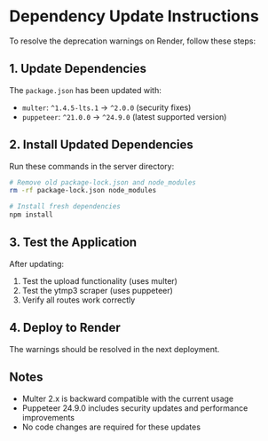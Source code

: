 # Dependency Update Instructions

To resolve the deprecation warnings on Render, follow these steps:

## 1. Update Dependencies

The `package.json` has been updated with:
- `multer`: `^1.4.5-lts.1` → `^2.0.0` (security fixes)
- `puppeteer`: `^21.0.0` → `^24.9.0` (latest supported version)

## 2. Install Updated Dependencies

Run these commands in the server directory:

```bash
# Remove old package-lock.json and node_modules
rm -rf package-lock.json node_modules

# Install fresh dependencies
npm install
```

## 3. Test the Application

After updating:
1. Test the upload functionality (uses multer)
2. Test the ytmp3 scraper (uses puppeteer)
3. Verify all routes work correctly

## 4. Deploy to Render

The warnings should be resolved in the next deployment.

## Notes

- Multer 2.x is backward compatible with the current usage
- Puppeteer 24.9.0 includes security updates and performance improvements
- No code changes are required for these updates